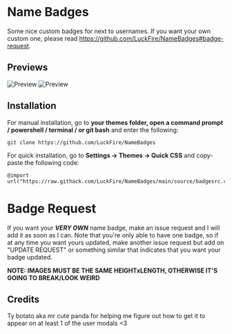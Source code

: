 # Name Badges
Some nice custom badges for next to usernames. If you want your own custom one, please read https://github.com/LuckFire/NameBadges#badge-request.

## Previews
![Preview](https://raw.githubusercontent.com/LuckFire/NameBadges/main/Previews/UserPreview.png)
![Preview](https://raw.githubusercontent.com/LuckFire/NameBadges/main/Previews/ModalPreview.png)

## Installation
For manual installation, go to  **your themes folder, open a command prompt / powershell / terminal / or git bash**  and enter the following:
```
git clone https://github.com/LuckFire/NameBadges
```
For quick installation, go to  **Settings -> Themes -> Quick CSS**  and copy-paste the following code:
```
@import url("https://raw.githack.com/LuckFire/NameBadges/main/source/badgesrc.css");
```

# Badge Request
If you want your ***VERY OWN*** name badge, make an issue request and I will add it as soon as I can. Note that you're only able to have one badge, so if at any time you want yours updated, make another issue request but add on "UPDATE REQUEST" or something similar that indicates that you want your badge updated.

**NOTE: IMAGES MUST BE THE SAME HEIGHTxLENGTH, OTHERWISE IT'S GOING TO BREAK/LOOK WEIRD**

## Credits 
Ty botato aka mr cute panda for helping me figure out how to get it to appear on at least 1 of the user modals <3
